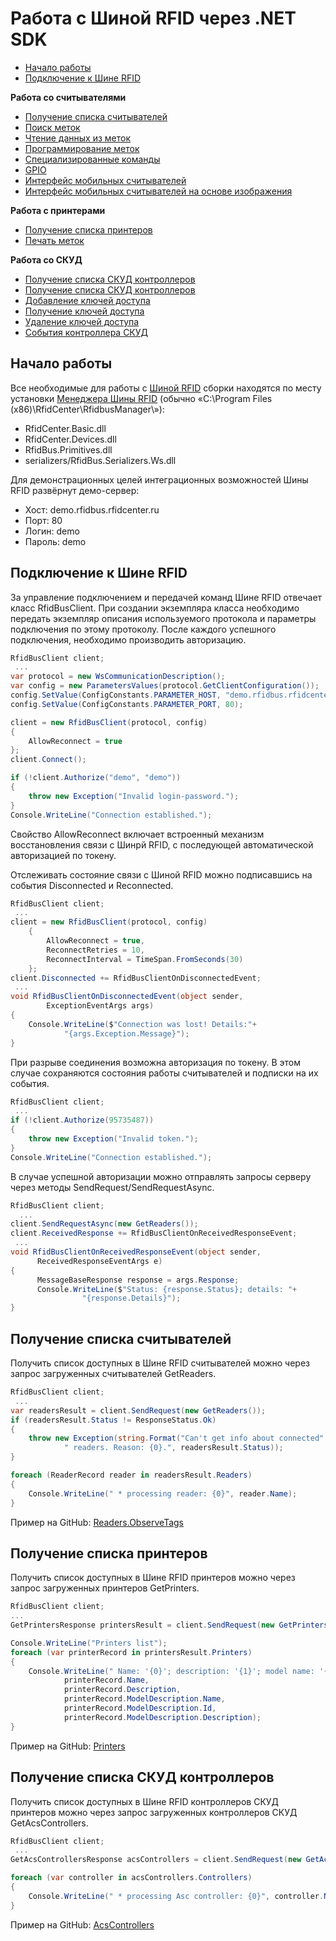 Работа с Шиной RFID через .NET SDK
==========================================

* [Начало работы](#GetStarted)
* [Подключение к Шине RFID](#Connect)

**Работа со считывателями**

* [Получение списка считывателей](#GetReaders)
* [Поиск меток](Readers.ObserveTags/README.md)
* [Чтение данных из меток](Readers.Read/README.md)
* [Программирование меток](Readers.Write/README.md)
* [Специализированные команды](Readers.SpecialCommands/README.md)
* [GPIO](Readers.Gpio/README.md)
* [Интерфейс мобильных считывателей](Readers.MobileReadersInterface/README.md)
* [Интерфейс мобильных считывателей на основе изображения](Readers.MobileReadersRasterInterface/README.md)

**Работа с принтерами**

* [Получение списка принтеров](#GetPrinters)
* [Печать меток](Printers/README.md)

**Работа со СКУД**
* [Получение списка СКУД контроллеров](#GetAcs)
* [Получение списка СКУД контроллеров](AcsControllers/README.md#GetAcsControllers)
* [Добавление ключей доступа](AcsControllers/README.md#AddAllowedKeys)
* [Получение ключей доступа](AcsControllers/README.md#GetAllowedKeys)
* [Удаление ключей доступа](AcsControllers/README.md#RemoveAllowedKeys)
* [События контроллера СКУД](AcsControllers/README.md#Events)

<a name="GetStarted"></a>Начало работы
-------------

Все необходимые для работы с [Шиной RFID](http://rfidcenter.ru/product/rfidbus) сборки находятся по месту установки [Менеджера Шины RFID](http://rfidcenter.ru/files/RfidBusManagerSetup.exe)
(обычно «С:\Program Files (x86)\RfidCenter\RfidbusManager\»):
* RfidCenter.Basic.dll
* RfidCenter.Devices.dll
* RfidBus.Primitives.dll
* serializers/RfidBus.Serializers.Ws.dll

Для демонстрационных целей интеграционных возможностей Шины RFID развёрнут демо-сервер:
* Хост: demo.rfidbus.rfidcenter.ru
* Порт: 80
* Логин: demo
* Пароль: demo


<a name="Connect"></a>
Подключение к Шине RFID
-----------------------

За управление подключением и передачей команд Шине RFID отвечает класс RfidBusClient. При создании экземпляра класса необходимо передать экземпляр описания используемого протокола и параметры подключения по этому протоколу. После каждого успешного подключения, необходимо производить авторизацию.

```cs
RfidBusClient client;
 ...
var protocol = new WsCommunicationDescription();
var config = new ParametersValues(protocol.GetClientConfiguration());
config.SetValue(ConfigConstants.PARAMETER_HOST, "demo.rfidbus.rfidcenter.ru");
config.SetValue(ConfigConstants.PARAMETER_PORT, 80);

client = new RfidBusClient(protocol, config)
{
    AllowReconnect = true
};
client.Connect();

if (!client.Authorize("demo", "demo"))
{
    throw new Exception("Invalid login-password.");
}
Console.WriteLine("Connection established.");
```

Свойство AllowReconnect включает встроенный механизм восстановления связи с Шинрй RFID, с последующей автоматической авторизацией по токену.

Отслеживать состояние связи с Шиной RFID можно подписавшись на события Disconnected и Reconnected.

```cs
RfidBusClient client;
 ...
client = new RfidBusClient(protocol, config)
    {
        AllowReconnect = true,
        ReconnectRetries = 10,
        ReconnectInterval = TimeSpan.FromSeconds(30)
    };
client.Disconnected += RfidBusClientOnDisconnectedEvent;
 ...
void RfidBusClientOnDisconnectedEvent(object sender,
        ExceptionEventArgs args)
{
    Console.WriteLine($"Connection was lost! Details:"+
            "{args.Exception.Message}");
}
```

При разрыве соединения возможна авторизация по токену. В этом случае сохраняются состояния работы считывателей и подписки на их события.

```cs
RfidBusClient client;
 ...
if (!client.Authorize(95735487))
{
    throw new Exception("Invalid token.");
}
Console.WriteLine("Connection established.");
```

В случае успешной авторизации можно отправлять запросы серверу через методы SendRequest/SendRequestAsync.

```cs
RfidBusClient client;
  ...
client.SendRequestAsync(new GetReaders());
client.ReceivedResponse += RfidBusClientOnReceivedResponseEvent;
 ...
void RfidBusClientOnReceivedResponseEvent(object sender,
      ReceivedResponseEventArgs e)
{
      MessageBaseResponse response = args.Response;
      Console.WriteLine($"Status: {response.Status}; details: "+
                "{response.Details}");
}
```

<a name="GetReaders"></a>
Получение списка считывателей
-----------------------
Получить список доступных в Шине RFID считывателей можно через запрос загруженных считывателей GetReaders.

```cs
RfidBusClient client;
 ...
var readersResult = client.SendRequest(new GetReaders());
if (readersResult.Status != ResponseStatus.Ok)
{
    throw new Exception(string.Format("Can't get info about connected" +
            " readers. Reason: {0}.", readersResult.Status));
}

foreach (ReaderRecord reader in readersResult.Readers)
{
    Console.WriteLine(" * processing reader: {0}", reader.Name);
}
```

Пример на GitHub: [Readers.ObserveTags](Readers.ObserveTags)


<a name="GetPrinters"></a>
Получение списка принтеров
-----------------------

Получить список доступных в Шине RFID принтеров можно через запрос загруженных принтеров GetPrinters.

```cs
RfidBusClient client;
...
GetPrintersResponse printersResult = client.SendRequest(new GetPrinters());

Console.WriteLine("Printers list");
foreach (var printerRecord in printersResult.Printers)
{
    Console.WriteLine(" Name: '{0}'; description: '{1}'; model name: '{2}'; model Id: {3}; model description: '{4}'",
            printerRecord.Name,
            printerRecord.Description,
            printerRecord.ModelDescription.Name,
            printerRecord.ModelDescription.Id,
            printerRecord.ModelDescription.Description);
}
```

Пример на GitHub: [Printers](Printers)


<a name="GetAcs"></a>
Получение списка СКУД контроллеров
-----------------------

Получить список доступных в Шине RFID контроллеров СКУД принтеров можно через запрос загруженных контроллеров СКУД GetAcsControllers.

```cs
RfidBusClient client;
 ...
GetAcsControllersResponse acsControllers = client.SendRequest(new GetAcsControllers());

foreach (var controller in acsControllers.Controllers)
{
    Console.WriteLine(" * processing Asc controller: {0}", controller.Name);
}
```

Пример на GitHub: [AcsControllers](AcsControllers)

